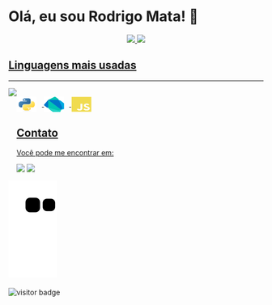# Olá, eu sou Rodrigo Mata! 👋

<div align="center">
  <a href="https://github.com/rodrigomatta/">
  <img height="180em" src="https://github-readme-stats.vercel.app/api?username=rodrigomatta&show_icons=true&theme=dracula&include_all_commits=true&count_private=true"/>
  <img height="180em" src="https://github-readme-stats.vercel.app/api/top-langs/?username=rodrigomatta&layout=compact&langs_count=5&theme=dracula"/>
</div>

## Linguagens mais usadas

<hr>
<div>
  <img height="150" style="float: left;" src="https://media.tenor.com/dHk-LfzHrtwAAAAi/linux-computer.gif"  />
</div>

<div style="display: inline_block"><br>
  <span style="margin-right: 10px;"><img align="center" alt="Rod-Python" height="30" width="40" src="https://raw.githubusercontent.com/devicons/devicon/master/icons/python/python-original.svg"></span>
  <span style="margin-right: 10px;"><img align="center" alt="Rod-Dart" height="30" width="40" src="https://raw.githubusercontent.com/devicons/devicon/master/icons/dart/dart-original.svg"></span>
  <span style="margin-right: 10px;"><img align="center" alt="Rod-JavaScript" height="30" width="40" src="https://raw.githubusercontent.com/devicons/devicon/master/icons/javascript/javascript-plain.svg"></span>
</div>

## Contato

Você pode me encontrar em:

<a href="mailto:rodrigomata2008@gmail.com"><img src="https://img.shields.io/badge/-Gmail-%23333?style=for-the-badge&logo=gmail&logoColor=white" target="_blank"></a>
<a href="https://www.linkedin.com/in/rodrigoomata" target="_blank"><img src="https://img.shields.io/badge/-LinkedIn-%230077B5?style=for-the-badge&logo=linkedin&logoColor=white" target="_blank"></a>

<picture>
  <source media="(prefers-color-scheme: dark)" srcset="https://raw.githubusercontent.com/rodrigomatta/rodrigomatta/output/github-contribution-grid-snake-dark.svg">
  <source media="(prefers-color-scheme: light)" srcset="https://raw.githubusercontent.com/rodrigomatta/rodrigomatta/output/github-contribution-grid-snake.svg">
  <img alt="github contribution grid snake animation" src="https://raw.githubusercontent.com/rodrigomatta/rodrigomatta/output/github-contribution-grid-snake.svg">
</picture>

<div>
<br/>
  <img src="https://visitor-badge.laobi.icu/badge?page_id=github.com/rodrigomatta.README.md" alt="visitor badge"/>
</div>

